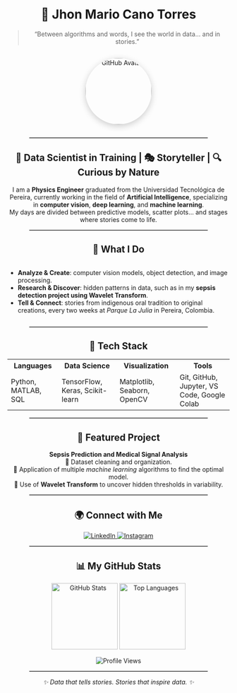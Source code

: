 <div align="center">

<h1>🌌 Jhon Mario Cano Torres</h1>
<blockquote>“Between algorithms and words, I see the world in data... and in stories.”</blockquote>

<img src="https://avatars.githubusercontent.com/u/103070824?v=4" 
     alt="GitHub Avatar" 
     width="150" 
     style="border-radius:50%; box-shadow:0px 4px 15px rgba(0,0,0,0.2); margin: 15px 0;">

<hr style="border: 0.5px solid #ccc; width: 80%;">

<h2>🧠 Data Scientist in Training | 🎭 Storyteller | 🔍 Curious by Nature</h2>
<p>
I am a <b>Physics Engineer</b> graduated from the Universidad Tecnológica de Pereira, currently working in the field of 
<b>Artificial Intelligence</b>, specializing in <b>computer vision</b>, <b>deep learning</b>, and <b>machine learning</b>.<br>
My days are divided between predictive models, scatter plots... and stages where stories come to life.
</p>

<hr style="border: 0.5px solid #ccc; width: 80%;">

<h2>🎯 What I Do</h2>
<ul style="text-align: left; display: inline-block;">
  <li><b>Analyze & Create</b>: computer vision models, object detection, and image processing.</li>
  <li><b>Research & Discover</b>: hidden patterns in data, such as in my <b>sepsis detection project using Wavelet Transform</b>.</li>
  <li><b>Tell & Connect</b>: stories from indigenous oral tradition to original creations, every two weeks at <i>Parque La Julia</i> in Pereira, Colombia.</li>
</ul>

<hr style="border: 0.5px solid #ccc; width: 80%;">

<h2>🔬 Tech Stack</h2>
<table>
  <tr>
    <th>Languages</th>
    <th>Data Science</th>
    <th>Visualization</th>
    <th>Tools</th>
  </tr>
  <tr>
    <td>Python, MATLAB, SQL</td>
    <td>TensorFlow, Keras, Scikit-learn</td>
    <td>Matplotlib, Seaborn, OpenCV</td>
    <td>Git, GitHub, Jupyter, VS Code, Google Colab</td>
  </tr>
</table>

<hr style="border: 0.5px solid #ccc; width: 80%;">

<h2>📌 Featured Project</h2>
<p>
<b>Sepsis Prediction and Medical Signal Analysis</b><br>
📄 Dataset cleaning and organization.<br>
🧮 Application of multiple <i>machine learning</i> algorithms to find the optimal model.<br>
🌊 Use of <b>Wavelet Transform</b> to uncover hidden thresholds in variability.
</p>

<hr style="border: 0.5px solid #ccc; width: 80%;">

<h2>🌍 Connect with Me</h2>
<p>
<a href="https://www.linkedin.com/in/jhon-mario-cano-torres-407b402b6" target="_blank">
  <img src="https://img.shields.io/badge/LinkedIn-Profile-blue?logo=linkedin&style=for-the-badge" alt="LinkedIn">
</a>
<a href="https://www.instagram.com/purocuento_pereira?igsh=MXRxcnppN3E2cTk3" target="_blank">
  <img src="https://img.shields.io/badge/Instagram-Puro%20Cuento-pink?logo=instagram&style=for-the-badge" alt="Instagram">
</a>
</p>

<hr style="border: 0.5px solid #ccc; width: 80%;">

<h2>📊 My GitHub Stats</h2>
<img src="https://github-readme-stats.vercel.app/api?username=MariusDscientist&show_icons=true&hide_rank=true&theme=radical" alt="GitHub Stats" height="150">
<img src="https://github-readme-stats.vercel.app/api/top-langs/?username=MariusDscientist&layout=compact&theme=radical" alt="Top Languages" height="150">

<p>
<img src="https://komarev.com/ghpvc/?username=MariusDscientist&color=blue&style=flat-square" alt="Profile Views">
</p>

<hr style="border: 0.5px solid #ccc; width: 80%;">

<p><i>✨ Data that tells stories. Stories that inspire data. ✨</i></p>

</div>
